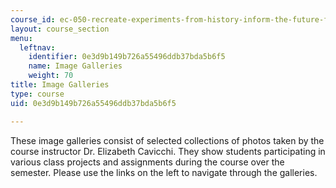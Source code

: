 ```yaml
---
course_id: ec-050-recreate-experiments-from-history-inform-the-future-from-the-past-galileo-january-iap-2010
layout: course_section
menu:
  leftnav:
    identifier: 0e3d9b149b726a55496ddb37bda5b6f5
    name: Image Galleries
    weight: 70
title: Image Galleries
type: course
uid: 0e3d9b149b726a55496ddb37bda5b6f5

---
```


These image galleries consist of selected collections of photos taken by the course instructor Dr. Elizabeth Cavicchi. They show students participating in various class projects and assignments during the course over the semester. Please use the links on the left to navigate through the galleries.